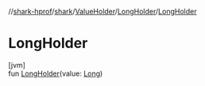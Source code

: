 //[shark-hprof](../../../../index.md)/[shark](../../index.md)/[ValueHolder](../index.md)/[LongHolder](index.md)/[LongHolder](-long-holder.md)

# LongHolder

[jvm]\
fun [LongHolder](-long-holder.md)(value: [Long](https://kotlinlang.org/api/latest/jvm/stdlib/kotlin/-long/index.html))
